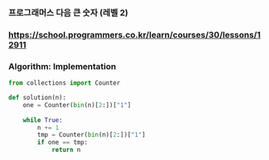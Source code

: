 ### 프로그래머스 다음 큰 숫자 (레벨 2)

### https://school.programmers.co.kr/learn/courses/30/lessons/12911

### Algorithm: Implementation

```python
from collections import Counter

def solution(n):
    one = Counter(bin(n)[2:])["1"]
    
    while True:
        n += 1
        tmp = Counter(bin(n)[2:])["1"]
        if one == tmp:
            return n
```
